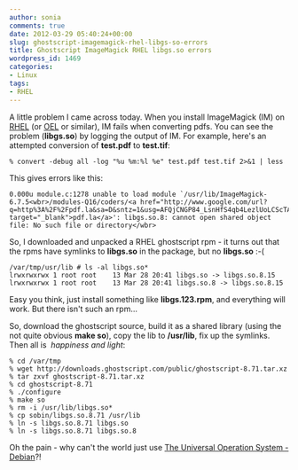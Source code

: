 ```yaml
---
author: sonia
comments: true
date: 2012-03-29 05:40:24+00:00
slug: ghostscript-imagemagick-rhel-libgs-so-errors
title: Ghostscript ImageMagick RHEL libgs.so errors
wordpress_id: 1469
categories:
- Linux
tags:
- RHEL
---
```


A little problem I came across today. When you install ImageMagick (IM) on [RHEL](http://en.wikipedia.org/wiki/Red_Hat_Enterprise_Linux) (or [OEL](http://en.wikipedia.org/wiki/Oracle_Enterprise_Linux) or similar), IM fails when converting pdfs. You can see the problem (**libgs.so**) by logging the output of IM. For example, here's an attempted conversion of **test.pdf** to **test.tif**:

    
    % convert -debug all -log "%u %m:%l %e" test.pdf test.tif 2>&1 | less


This gives errors like this:

    
    0.000u module.c:1278 unable to load module `/usr/lib/ImageMagick-6.7.5<wbr>/modules-Q16/coders/<a href="http://www.google.com/url?q=http%3A%2F%2Fpdf.la&sa=D&sntz=1&usg=AFQjCNGP84_LsnHfS4qb4LezlUoLCScTAA" target="_blank">pdf.la</a>': libgs.so.8: cannot open shared object file: No such file or directory</wbr>


So, I downloaded and unpacked a RHEL ghostscript rpm - it turns out that the rpms have symlinks to **libgs.so** in the package, but no **libgs.so** :-(

    
    /var/tmp/usr/lib # ls -al libgs.so*
    lrwxrwxrwx 1 root root    13 Mar 28 20:41 libgs.so -> libgs.so.8.15
    lrwxrwxrwx 1 root root    13 Mar 28 20:41 libgs.so.8 -> libgs.so.8.15


Easy you think, just install something like **libgs.123.rpm**, and everything will work. But there isn't such an rpm...

So, download the ghostscript source, build it as a shared library (using the not quite obvious **make so**), copy the lib to **/usr/lib**, fix up the symlinks. Then all is  _happiness and light_:

    
    % cd /var/tmp
    % wget http://downloads.ghostscript.com/public/ghostscript-8.71.tar.xz
    % tar zxvf ghostscript-8.71.tar.xz
    % cd ghostscript-8.71
    % ./configure
    % make so
    % rm -i /usr/lib/libgs.so*
    % cp sobin/libgs.so.8.71 /usr/lib
    % ln -s libgs.so.8.71 libgs.so
    % ln -s libgs.so.8.71 libgs.so.8


Oh the pain - why can't the world just use [The Universal Operation System - Debian](http://www.debian.org/)?!
